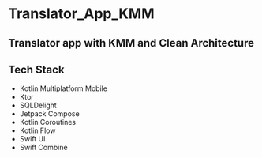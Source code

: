 # Translator_App_KMM

## Translator app with KMM and Clean Architecture

## Tech Stack
+ Kotlin Multiplatform Mobile
+ Ktor
+ SQLDelight
+ Jetpack Compose
+ Kotlin Coroutines
+ Kotlin Flow
+ Swift UI
+ Swift Combine
